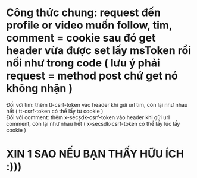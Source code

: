 # Công thức chung: request đến profile or video muốn follow, tim, comment = cookie sau đó get header vừa được set lấy msToken rồi nối như trong code ( lưu ý phải request = method post chứ get nó không nhận )

Đối với tim: thêm tt-csrf-token vào header khi gửi url tim, còn lại như nhau hết ( tt-csrf-token có thể lấy từ cookie ) <br>
Đối với comment: thêm x-secsdk-csrf-token vào header khi gửi url comment, còn lại như nhau hết ( x-secsdk-csrf-token có thể lấy lúc lấy cookie ) <br>

# XIN 1 SAO NẾU BẠN THẤY HỮU ÍCH :)))

